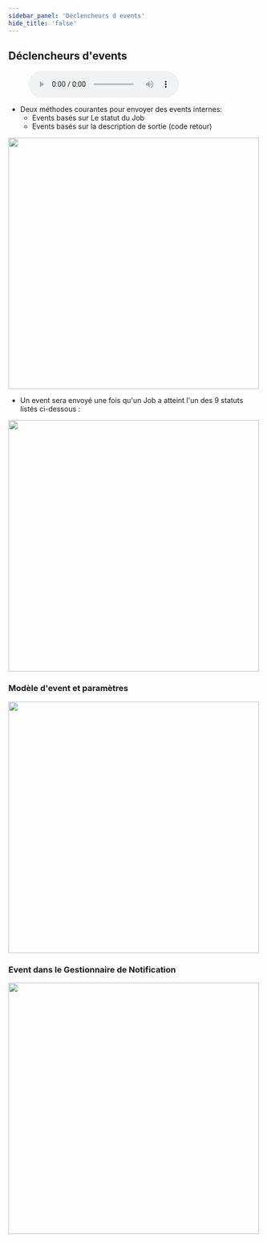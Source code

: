 ```yaml
---
sidebar_panel: 'Déclencheurs d events'
hide_title: 'false'
---
```


## Déclencheurs d'events

<figure>
    <audio
        controls
        src="audiobasic/EventTriggers.mp3">
            Your browser does not support the
            <code>audio</code> element.
    </audio>
</figure>

* Deux méthodes courantes pour envoyer des events internes:
    * Events basés sur Le statut du Job
    * Events basés sur la description de sortie (code retour)

<a href="imgbasic/350.png" target="_blank"><img src="imgbasic/350.png" width="500"></img></a>

* Un event sera envoyé une fois qu'un Job a atteint l'un des 9 statuts listés ci-dessous :  

<a href="imgbasic/351.png" target="_blank"><img src="imgbasic/351.png" width="500"></img></a>

### Modèle d'event et paramètres

<a href="imgbasic/352.png" target="_blank"><img src="imgbasic/352.png" width="500"></img></a>

### Event dans le Gestionnaire de Notification

<a href="imgbasic/353.png" target="_blank"><img src="imgbasic/353.png" width="500"></img></a>
